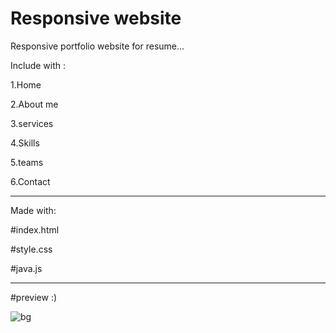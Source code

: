 # Responsive website
Responsive portfolio website for resume...

Include with :

1.Home

2.About me

3.services

4.Skills

5.teams

6.Contact

-----------------------------------------------------------------------------------------------------------------------------------------------------------------------------------
Made with:


#index.html

#style.css

#java.js

-----------------------------------------------------------------------------------------------------------------------------------------------------------------------------------

#preview :)

![bg](https://user-images.githubusercontent.com/78698460/118763843-23ca5580-b896-11eb-9f8a-e627d98845d2.jpeg)
